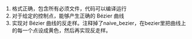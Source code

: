 1. 格式正确，包含所有必须文件，代码可以编译运行
2. 对于给定的控制点，能够产生正确的 Bézier 曲线
3. 实现对 Bézier 曲线的反走样。注释掉了naive_bezier，在bezier里把曲线上的每一个点设成黄色，然后再实现反走样。